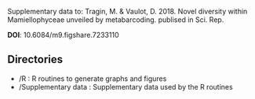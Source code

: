 
Supplementary data to: Tragin, M. & Vaulot, D. 2018. Novel diversity within Mamiellophyceae unveiled by metabarcoding. publised in Sci. Rep.

**DOI**: 10.6084/m9.figshare.7233110

## Directories

* /R : R routines to generate graphs and figures
* /Supplementary data : Supplementary data used by the R routines
